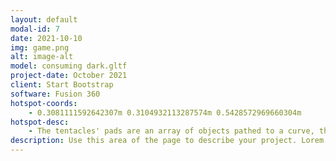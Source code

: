 ```yaml
---
layout: default
modal-id: 7
date: 2021-10-10
img: game.png
alt: image-alt
model: consuming dark.gltf
project-date: October 2021
client: Start Bootstrap
software: Fusion 360
hotspot-coords: 
    - 0.3081111592642307m 0.3104932113287574m 0.5428572969660304m
hotspot-desc:
    - The tentacles' pads are an array of objects pathed to a curve, their scale tapered with the same curve profile as the tentacles themselves.
description: Use this area of the page to describe your project. Lorem ipsum dolor sit amet, consectetur adipisicing elit. Mollitia neque assumenda ipsam nihil, molestias magnam, recusandae quos quis inventore quisquam velit asperiores, vitae? Reprehenderit soluta, eos quod consequuntur itaque. Nam.
---
```

